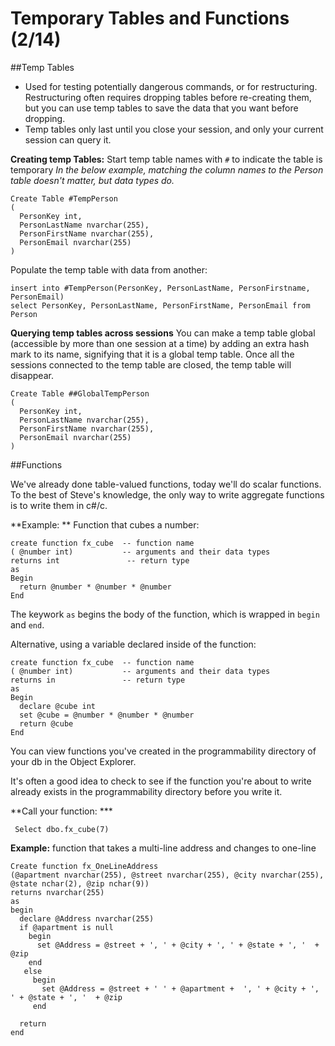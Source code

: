 
# Temporary Tables and Functions (2/14)

##Temp Tables
- Used for testing potentially dangerous commands, or for restructuring. Restructuring often requires dropping tables before re-creating them, but you can  use temp tables to save the data that you want before dropping. 
- Temp tables only last until you close your session, and only your current session can query it. 

**Creating temp Tables:**
Start temp table names with ```#``` to indicate the table is temporary
*In the below example, matching the column names to the Person table doesn't matter, but data types do.* 
```
Create Table #TempPerson 
(
  PersonKey int,
  PersonLastName nvarchar(255),
  PersonFirstName nvarchar(255),
  PersonEmail nvarchar(255)
)
```

Populate the temp table with data from another:
```
insert into #TempPerson(PersonKey, PersonLastName, PersonFirstname, PersonEmail)
select PersonKey, PersonLastName, PersonFirstName, PersonEmail from Person
```

**Querying temp tables across sessions**
You can make a temp table global (accessible by more than one session at a time) by adding an extra hash mark to its name, signifying that it is a global temp table. Once all the sessions connected to the temp table are closed, the temp table will disappear. 
```
Create Table ##GlobalTempPerson 
(
  PersonKey int,
  PersonLastName nvarchar(255),
  PersonFirstName nvarchar(255),
  PersonEmail nvarchar(255)
)
```


##Functions

We've already done table-valued functions, today we'll do scalar functions. To the best of Steve's knowledge, the only way to write aggregate functions is to write them in c#/c. 

**Example: ** Function that cubes a number:
```
create function fx_cube  -- function name
( @number int)           -- arguments and their data types
returns int               -- return type
as 
Begin
  return @number * @number * @number
End
```

The keywork `as` begins the body of the function, which is wrapped in `begin`  and `end`. 

Alternative, using a variable declared inside of the function: 
```
create function fx_cube  -- function name
( @number int)           -- arguments and their data types
returns in               -- return type
as 
Begin
  declare @cube int
  set @cube = @number * @number * @number
  return @cube
End
```

You can view functions you've created in the programmability directory of your db in the Object Explorer. 

It's often a good idea to check to see if the function you're about to write already exists in the programmability directory before you write it. 

**Call your function: ***
```
 Select dbo.fx_cube(7)
```

**Example:** function that takes a multi-line address and changes to one-line
```
Create function fx_OneLineAddress
(@apartment nvarchar(255), @street nvarchar(255), @city nvarchar(255), @state nchar(2), @zip nchar(9))
returns nvarchar(255)
as
begin
  declare @Address nvarchar(255)
  if @apartment is null 
    begin 
      set @Address = @street + ', ' + @city + ', ' + @state + ', '  + @zip
    end
   else 
     begin 
       set @Address = @street + ' ' + @apartment +  ', ' + @city + ', ' + @state + ', '  + @zip
     end
  
  return 
end
```
